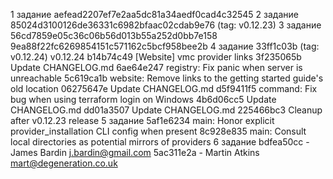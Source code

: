 1 задание 	aefead2207ef7e2aa5dc81a34aedf0cad4c32545
2 задание	85024d3100126de36331c6982bfaac02cdab9e76 (tag: v0.12.23)
3 задание	56cd7859e05c36c06b56d013b55a252d0bb7e158 9ea88f22fc6269854151c571162c5bcf958bee2b
4 задание	33ff1c03b (tag: v0.12.24) v0.12.24
b14b74c49 [Website] vmc provider links
3f235065b Update CHANGELOG.md
6ae64e247 registry: Fix panic when server is unreachable
5c619ca1b website: Remove links to the getting started guide's old location
06275647e Update CHANGELOG.md
d5f9411f5 command: Fix bug when using terraform login on Windows
4b6d06cc5 Update CHANGELOG.md
dd01a3507 Update CHANGELOG.md
225466bc3 Cleanup after v0.12.23 release
5 задание	5af1e6234 main: Honor explicit provider_installation CLI config when present
8c928e835 main: Consult local directories as potential mirrors of providers
6 задание	bdfea50cc - James Bardin j.bardin@gmail.com
5ac311e2a - Martin Atkins mart@degeneration.co.uk


